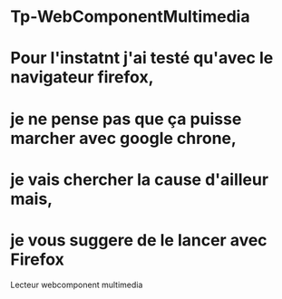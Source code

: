 # Tp-WebComponentMultimedia 


# Pour l'instatnt j'ai testé qu'avec le navigateur firefox, 
# je ne pense pas que ça puisse marcher avec google chrone, 
# je vais chercher la cause d'ailleur mais, 
# je vous suggere de le lancer avec Firefox

Lecteur webcomponent multimedia
